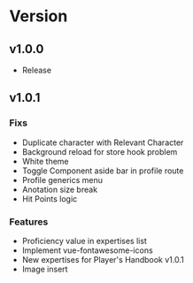 # Version

## v1.0.0

- Release

## v1.0.1

### Fixs

- Duplicate character with Relevant Character
- Background reload for store hook problem
- White theme
- Toggle Component aside bar in profile route
- Profile generics menu
- Anotation size break
- Hit Points logic

### Features

- Proficiency value in expertises list
- Implement vue-fontawesome-icons
- New expertises for Player's Handbook v1.0.1
- Image insert
